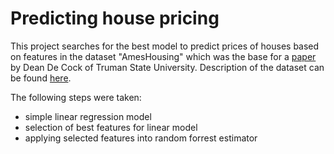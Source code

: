 # Predicting house pricing
This project searches for the best model to predict prices of houses based on features in the dataset "AmesHousing" which was the base for a [paper](http://jse.amstat.org/v19n3/decock.pdf) by Dean De Cock of Truman State University. Description of the dataset can be found [here](http://jse.amstat.org/v19n3/decock/DataDocumentation.txt).

The following steps were taken:
- simple linear regression model 
- selection of best features for linear model
- applying selected features into random forrest estimator
